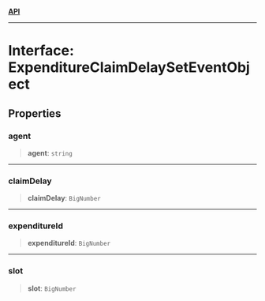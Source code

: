 [**API**](../../../README.md)

***

# Interface: ExpenditureClaimDelaySetEventObject

## Properties

### agent

> **agent**: `string`

***

### claimDelay

> **claimDelay**: `BigNumber`

***

### expenditureId

> **expenditureId**: `BigNumber`

***

### slot

> **slot**: `BigNumber`
